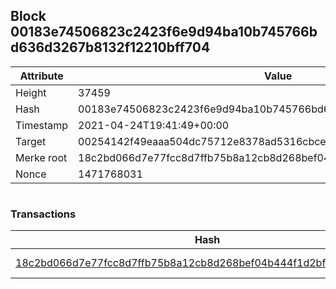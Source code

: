 ## Block 00183e74506823c2423f6e9d94ba10b745766bd636d3267b8132f12210bff704

Attribute | Value
--- | ---
Height | 37459
Hash | 00183e74506823c2423f6e9d94ba10b745766bd636d3267b8132f12210bff704
Timestamp | 2021-04-24T19:41:49+00:00
Target | 00254142f49eaaa504dc75712e8378ad5316cbcead634704b3734b6271167cc4
Merke root | 18c2bd066d7e77fcc8d7ffb75b8a12cb8d268bef04b444f1d2bf5067d6e091bf
Nonce | 1471768031

```

```

### Transactions

Hash | Amount
--- | ---
[18c2bd066d7e77fcc8d7ffb75b8a12cb8d268bef04b444f1d2bf5067d6e091bf](18c2bd066d7e77fcc8d7ffb75b8a12cb8d268bef04b444f1d2bf5067d6e091bf.md) | 10.00000000 SKEPTI 
